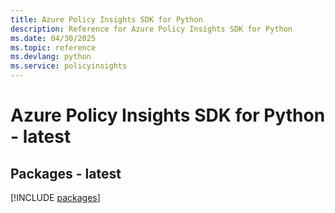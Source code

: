 ```yaml
---
title: Azure Policy Insights SDK for Python
description: Reference for Azure Policy Insights SDK for Python
ms.date: 04/30/2025
ms.topic: reference
ms.devlang: python
ms.service: policyinsights
---
```

# Azure Policy Insights SDK for Python - latest
## Packages - latest
[!INCLUDE [packages](policy-insights-index.md)]